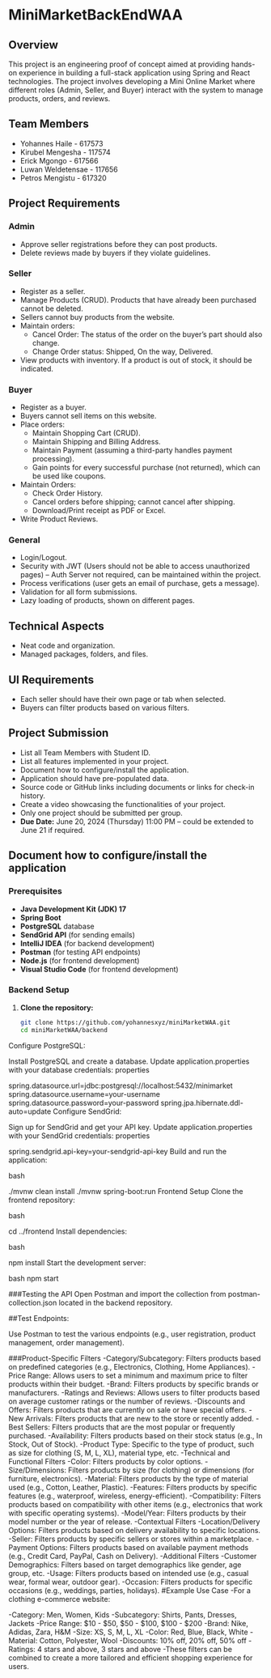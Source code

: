 # MiniMarketBackEndWAA

## Overview
This project is an engineering proof of concept aimed at providing hands-on experience in building a full-stack application using Spring and React technologies. The project involves developing a Mini Online Market where different roles (Admin, Seller, and Buyer) interact with the system to manage products, orders, and reviews.

## Team Members
- Yohannes Haile - 617573
- Kirubel Mengesha - 117574
- Erick Mgongo - 617566
- Luwan Weldetensae - 117656
- Petros Mengistu - 617320

## Project Requirements

### Admin
- Approve seller registrations before they can post products.
- Delete reviews made by buyers if they violate guidelines.

### Seller
- Register as a seller.
- Manage Products (CRUD). Products that have already been purchased cannot be deleted.
- Sellers cannot buy products from the website.
- Maintain orders:
  - Cancel Order: The status of the order on the buyer’s part should also change.
  - Change Order status: Shipped, On the way, Delivered.
- View products with inventory. If a product is out of stock, it should be indicated.

### Buyer
- Register as a buyer.
- Buyers cannot sell items on this website.
- Place orders:
  - Maintain Shopping Cart (CRUD).
  - Maintain Shipping and Billing Address.
  - Maintain Payment (assuming a third-party handles payment processing).
  - Gain points for every successful purchase (not returned), which can be used like coupons.
- Maintain Orders:
  - Check Order History.
  - Cancel orders before shipping; cannot cancel after shipping.
  - Download/Print receipt as PDF or Excel.
- Write Product Reviews.

### General
- Login/Logout.
- Security with JWT (Users should not be able to access unauthorized pages) – Auth Server not required, can be maintained within the project.
- Process verifications (user gets an email of purchase, gets a message).
- Validation for all form submissions.
- Lazy loading of products, shown on different pages.

## Technical Aspects
- Neat code and organization.
- Managed packages, folders, and files.

## UI Requirements
- Each seller should have their own page or tab when selected.
- Buyers can filter products based on various filters.

## Project Submission
- List all Team Members with Student ID.
- List all features implemented in your project.
- Document how to configure/install the application.
- Application should have pre-populated data.
- Source code or GitHub links including documents or links for check-in history.
- Create a video showcasing the functionalities of your project.
- Only one project should be submitted per group.
- **Due Date:** June 20, 2024 (Thursday) 11:00 PM – could be extended to June 21 if required.

## Document how to configure/install the application

### Prerequisites
- **Java Development Kit (JDK) 17**
- **Spring Boot**
- **PostgreSQL** database
- **SendGrid API** (for sending emails)
- **IntelliJ IDEA** (for backend development)
- **Postman** (for testing API endpoints)
- **Node.js** (for frontend development)
- **Visual Studio Code** (for frontend development)

### Backend Setup

1. **Clone the repository:**
   ```bash
   git clone https://github.com/yohannesxyz/miniMarketWAA.git
   cd miniMarketWAA/backend
Configure PostgreSQL:

Install PostgreSQL and create a database.
Update application.properties with your database credentials:
properties

spring.datasource.url=jdbc:postgresql://localhost:5432/minimarket
spring.datasource.username=your-username
spring.datasource.password=your-password
spring.jpa.hibernate.ddl-auto=update
Configure SendGrid:

Sign up for SendGrid and get your API key.
Update application.properties with your SendGrid credentials:
properties

spring.sendgrid.api-key=your-sendgrid-api-key
Build and run the application:

bash

./mvnw clean install
./mvnw spring-boot:run
Frontend Setup
Clone the frontend repository:

bash

cd ../frontend
Install dependencies:

bash

npm install
Start the development server:

bash
npm start

###Testing the API
Open Postman and import the collection from postman-collection.json located in the backend repository.

##Test Endpoints:

Use Postman to test the various endpoints (e.g., user registration, product management, order management).

###Product-Specific Filters
-Category/Subcategory: Filters products based on predefined categories (e.g., Electronics, Clothing, Home Appliances).
-Price Range: Allows users to set a minimum and maximum price to filter products within their budget.
-Brand: Filters products by specific brands or manufacturers.
-Ratings and Reviews: Allows users to filter products based on average customer ratings or the number of reviews.
-Discounts and Offers: Filters products that are currently on sale or have special offers.
-New Arrivals: Filters products that are new to the store or recently added.
-Best Sellers: Filters products that are the most popular or frequently purchased.
-Availability: Filters products based on their stock status (e.g., In Stock, Out of Stock).
-Product Type: Specific to the type of product, such as size for clothing (S, M, L, XL), material type, etc.
-Technical and Functional Filters
-Color: Filters products by color options.
-Size/Dimensions: Filters products by size (for clothing) or dimensions (for furniture, electronics).
-Material: Filters products by the type of material used (e.g., Cotton, Leather, Plastic).
-Features: Filters products by specific features (e.g., waterproof, wireless, energy-efficient).
-Compatibility: Filters products based on compatibility with other items (e.g., electronics that work with specific operating systems).
-Model/Year: Filters products by their model number or the year of release.
-Contextual Filters
-Location/Delivery Options: Filters products based on delivery availability to specific locations.
-Seller: Filters products by specific sellers or stores within a marketplace.
-Payment Options: Filters products based on available payment methods (e.g., Credit Card, PayPal, Cash on Delivery).
-Additional Filters
-Customer Demographics: Filters based on target demographics like gender, age group, etc.
-Usage: Filters products based on intended use (e.g., casual wear, formal wear, outdoor gear).
-Occasion: Filters products for specific occasions (e.g., weddings, parties, holidays).
#Example Use Case
-For a clothing e-commerce website:

-Category: Men, Women, Kids
-Subcategory: Shirts, Pants, Dresses, Jackets
-Price Range: $10 - $50, $50 - $100, $100 - $200
-Brand: Nike, Adidas, Zara, H&M
-Size: XS, S, M, L, XL
-Color: Red, Blue, Black, White
-Material: Cotton, Polyester, Wool
-Discounts: 10% off, 20% off, 50% off
-Ratings: 4 stars and above, 3 stars and above
-These filters can be combined to create a more tailored and efficient shopping experience for users.
